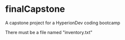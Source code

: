 # finalCapstone
A capstone project for a HyperionDev coding bootcamp

There must be a file named "inventory.txt"
